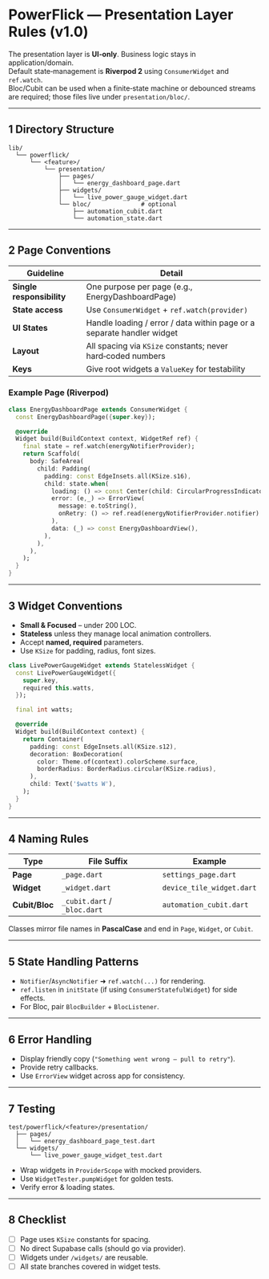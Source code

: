 # PowerFlick — Presentation Layer Rules (v1.0)

The presentation layer is **UI‑only**. Business logic stays in application/domain.  
Default state‑management is **Riverpod 2** using `ConsumerWidget` and `ref.watch`.  
Bloc/Cubit can be used when a finite‑state machine or debounced streams are required; those files live under `presentation/bloc/`.

---

## 1  Directory Structure
```
lib/
  └── powerflick/
      └── <feature>/
          └── presentation/
              ├── pages/
              │   └── energy_dashboard_page.dart
              ├── widgets/
              │   └── live_power_gauge_widget.dart
              └── bloc/              # optional
                  ├── automation_cubit.dart
                  └── automation_state.dart
```

---

## 2  Page Conventions
| Guideline | Detail |
|-----------|--------|
| **Single responsibility** | One purpose per page (e.g., EnergyDashboardPage) |
| **State access** | Use `ConsumerWidget` + `ref.watch(provider)` |
| **UI States** | Handle loading / error / data within page or a separate handler widget |
| **Layout** | All spacing via `KSize` constants; never hard‑coded numbers |
| **Keys** | Give root widgets a `ValueKey` for testability |

### Example Page (Riverpod)
```dart
class EnergyDashboardPage extends ConsumerWidget {
  const EnergyDashboardPage({super.key});

  @override
  Widget build(BuildContext context, WidgetRef ref) {
    final state = ref.watch(energyNotifierProvider);
    return Scaffold(
      body: SafeArea(
        child: Padding(
          padding: const EdgeInsets.all(KSize.s16),
          child: state.when(
            loading: () => const Center(child: CircularProgressIndicator()),
            error: (e,_) => ErrorView(
              message: e.toString(),
              onRetry: () => ref.read(energyNotifierProvider.notifier).refresh(),
            ),
            data: (_) => const EnergyDashboardView(),
          ),
        ),
      ),
    );
  }
}
```

---

## 3  Widget Conventions
* **Small & Focused** – under 200 LOC.
* **Stateless** unless they manage local animation controllers.
* Accept **named, required** parameters.
* Use `KSize` for padding, radius, font sizes.

```dart
class LivePowerGaugeWidget extends StatelessWidget {
  const LivePowerGaugeWidget({
    super.key,
    required this.watts,
  });

  final int watts;

  @override
  Widget build(BuildContext context) {
    return Container(
      padding: const EdgeInsets.all(KSize.s12),
      decoration: BoxDecoration(
        color: Theme.of(context).colorScheme.surface,
        borderRadius: BorderRadius.circular(KSize.radius),
      ),
      child: Text('$watts W'),
    );
  }
}
```

---

## 4  Naming Rules
| Type | File Suffix | Example |
|------|-------------|---------|
| **Page** | `_page.dart` | `settings_page.dart` |
| **Widget** | `_widget.dart` | `device_tile_widget.dart` |
| **Cubit/Bloc** | `_cubit.dart` / `_bloc.dart` | `automation_cubit.dart` |
Classes mirror file names in **PascalCase** and end in `Page`, `Widget`, or `Cubit`.

---

## 5  State Handling Patterns
* `Notifier`/`AsyncNotifier` ➜ `ref.watch(...)` for rendering.
* `ref.listen` in `initState` (if using `ConsumerStatefulWidget`) for side effects.
* For Bloc, pair `BlocBuilder` + `BlocListener`.

---

## 6  Error Handling
* Display friendly copy (`"Something went wrong – pull to retry"`).
* Provide retry callbacks.
* Use `ErrorView` widget across app for consistency.

---

## 7  Testing
```
test/powerflick/<feature>/presentation/
  ├── pages/
  │   └── energy_dashboard_page_test.dart
  └── widgets/
      └── live_power_gauge_widget_test.dart
```
* Wrap widgets in `ProviderScope` with mocked providers.
* Use `WidgetTester.pumpWidget` for golden tests.
* Verify error & loading states.

---

## 8  Checklist
- [ ] Page uses `KSize` constants for spacing.
- [ ] No direct Supabase calls (should go via provider).
- [ ] Widgets under `/widgets/` are reusable.
- [ ] All state branches covered in widget tests. 